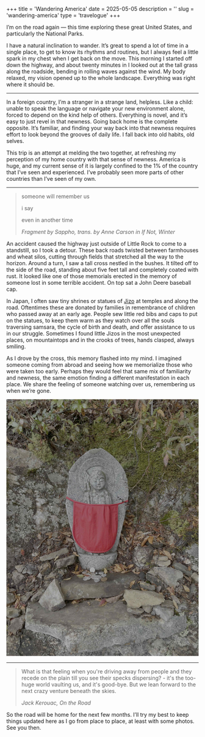 +++
title = 'Wandering America'
date = 2025-05-05
description = ''
slug = 'wandering-america'
type = 'travelogue'
+++

I’m on the road again — this time exploring these great United States, and particularly the National Parks.

I have a natural inclination to wander. It’s great to spend a lot of time in a single place, to get to know its rhythms and routines, but I always feel a little spark in my chest when I get back on the move. This morning I started off down the highway, and about twenty minutes in I looked out at the tall grass along the roadside, bending in rolling waves against the wind. My body relaxed, my vision opened up to the whole landscape. Everything was right where it should be.

---

In a foreign country, I’m a stranger in a strange land, helpless. Like a child: unable to speak the language or navigate your new environment alone, forced to depend on the kind help of others. Everything is novel, and it’s easy to just revel in that newness. Going back home is the complete opposite. It’s familiar, and finding your way back into that newness requires effort to look beyond the grooves of daily life. I fall back into old habits, old selves.

This trip is an attempt at melding the two together, at refreshing my perception of my home country with that sense of newness. America is huge, and my current sense of it is largely confined to the 1% of the country that I’ve seen and experienced. I’ve probably seen more parts of other countries than I’ve seen of my own.

---

> someone will remember us
>
> i say
>
> even in another time
>
> <cite>Fragment by Sappho, trans. by Anne Carson in _If Not, Winter_</cite>

An accident caused the highway just outside of Little Rock to come to a standstill, so I took a detour. These back roads twisted between farmhouses and wheat silos, cutting through fields that stretched all the way to the horizon. Around a turn, I saw a tall cross nestled in the bushes. It tilted off to the side of the road, standing about five feet tall and completely coated with rust. It looked like one of those memorials erected in the memory of someone lost in some terrible accident. On top sat a John Deere baseball cap.

In Japan, I often saw tiny shrines or statues of [Jizo](https://en.wikipedia.org/wiki/K%E1%B9%A3itigarbha) at temples and along the road. Oftentimes these are donated by families in remembrance of children who passed away at an early age. People sew little red bibs and caps to put on the statues, to keep them warm as they watch over all the souls traversing samsara, the cycle of birth and death, and offer assistance to us in our struggle. Sometimes I found little Jizos in the most unexpected places, on mountaintops and in the crooks of trees, hands clasped, always smiling.

As I drove by the cross, this memory flashed into my mind. I imagined someone coming from abroad and seeing how we memorialize those who were taken too early. Perhaps they would feel that same mix of familiarity and newness, the same emotion finding a different manifestation in each place. We share the feeling of someone watching over us, remembering us when we’re gone.

![A Jizo statue with a red bib tied across the front.](JizoBoddhisatva.jpg)

---

> What is that feeling when you're driving away from people and they recede on the plain till you see their specks dispersing? - it's the too-huge world vaulting us, and it's good-bye. But we lean forward to the next crazy venture beneath the skies.
>
> <cite>Jack Kerouac, _On the Road_</cite>

So the road will be home for the next few months. I’ll try my best to keep things updated here as I go from place to place, at least with some photos. See you then.
